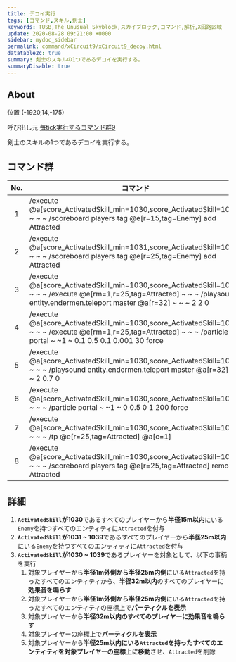 ```yaml
---
title: デコイ実行
tags: [コマンド,スキル,剣士]
keywords: TUSB,The Unusual Skyblock,スカイブロック,コマンド,解析,X回路区域
update: 2020-08-28 09:21:00 +0000
sidebar: mydoc_sidebar
permalink: command/xCircuit9/xCircuit9_decoy.html
datatable2c: true
summary: 剣士のスキルの1つであるデコイを実行する。
summaryDisable: true
---
```


## About

<span class="tagYellow">位置</span> (-1920,14,-175)

<span class="tagBlack">呼び出し元</span> [毎tick実行するコマンド群9]({{site.baseurl}}/command/xCircuit9/xCircuit9_command.html)

剣士のスキルの1つであるデコイを実行する。

## コマンド群

<div class="datatable2c-begin"></div>

|No.|コマンド|
|:-:|-|
|1|/execute @a[score_ActivatedSkill_min=1030,score_ActivatedSkill=1030] ~ ~ ~ /scoreboard players tag @e[r=15,tag=Enemy] add Attracted|
|2|/execute @a[score_ActivatedSkill_min=1031,score_ActivatedSkill=1039] ~ ~ ~ /scoreboard players tag @e[r=25,tag=Enemy] add Attracted|
|3|/execute @a[score_ActivatedSkill_min=1030,score_ActivatedSkill=1039] ~ ~ ~ /execute @e[rm=1,r=25,tag=Attracted] ~ ~ ~ /playsound entity.endermen.teleport master @a[r=32] ~ ~ ~ 2 2 0|
|4|/execute @a[score_ActivatedSkill_min=1030,score_ActivatedSkill=1039] ~ ~ ~ /execute @e[rm=1,r=25,tag=Attracted] ~ ~ ~ /particle portal ~ ~1 ~ 0.1 0.5 0.1 0.001 30 force|
|5|/execute @a[score_ActivatedSkill_min=1030,score_ActivatedSkill=1039] ~ ~ ~ /playsound entity.endermen.teleport master @a[r=32] ~ ~ ~ 2 0.7 0|
|6|/execute @a[score_ActivatedSkill_min=1030,score_ActivatedSkill=1039] ~ ~ ~ /particle portal ~ ~1 ~ 0 0.5 0 1 200 force|
|7|/execute @a[score_ActivatedSkill_min=1030,score_ActivatedSkill=1039] ~ ~ ~ /tp @e[r=25,tag=Attracted] @a[c=1]|
|8|/execute @a[score_ActivatedSkill_min=1030,score_ActivatedSkill=1039] ~ ~ ~ /scoreboard players tag @e[r=25,tag=Attracted] remove Attracted|

<div class="datatable2c-end"></div>

## 詳細

1. **`ActivatedSkill`が1030**であるすべてのプレイヤーから**半径15m以内**にいる`Enemy`を持つすべてのエンティティに`Attracted`を付与
2. **`ActivatedSkill`が1031 ~ 1039**であるすべてのプレイヤーから**半径25m以内**にいる`Enemy`を持つすべてのエンティティに`Attracted`を付与
3. **`ActivatedSkill`が1030 ~ 1039**であるプレイヤーを対象として、以下の事柄を実行
   1. 対象プレイヤーから**半径1m外側から半径25m内側**にいる`Attracted`を持ったすべてのエンティティから、**半径32m以内**のすべてのプレイヤーに**効果音を鳴らす**
   2. 対象プレイヤーから**半径1m外側から半径25m内側**にいる`Attracted`を持ったすべてのエンティティの座標上で**パーティクルを表示**
   3. 対象プレイヤーから**半径32m以内のすべてのプレイヤーに効果音を鳴らす**
   4. 対象プレイヤーの座標上で**パーティクルを表示**
   5. 対象プレイヤーから**半径25m以内にいる`Attracted`を持ったすべてのエンティティを対象プレイヤーの座標上に移動**させ、`Attracted`を削除
